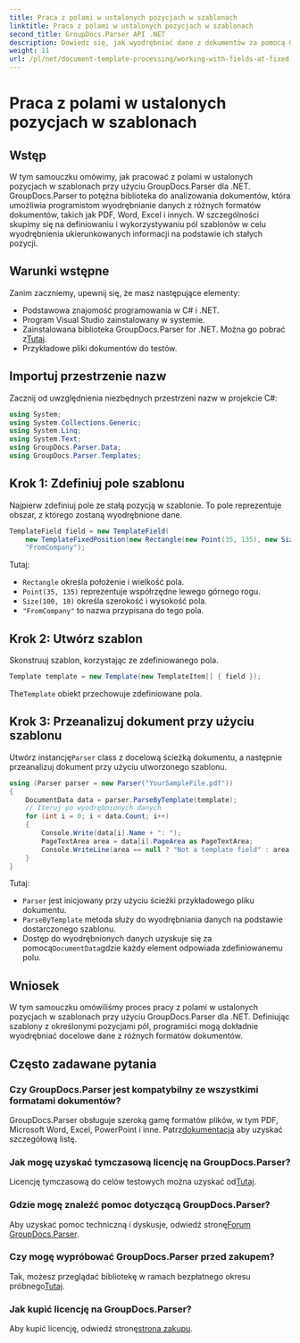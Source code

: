 ```yaml
---
title: Praca z polami w ustalonych pozycjach w szablonach
linktitle: Praca z polami w ustalonych pozycjach w szablonach
second_title: GroupDocs.Parser API .NET
description: Dowiedz się, jak wyodrębniać dane z dokumentów za pomocą GroupDocs.Parser dla .NET. Obszerny samouczek z przykładami kodu.
weight: 11
url: /pl/net/document-template-processing/working-with-fields-at-fixed-positions-in-templates/
---
```


# Praca z polami w ustalonych pozycjach w szablonach

## Wstęp
W tym samouczku omówimy, jak pracować z polami w ustalonych pozycjach w szablonach przy użyciu GroupDocs.Parser dla .NET. GroupDocs.Parser to potężna biblioteka do analizowania dokumentów, która umożliwia programistom wyodrębnianie danych z różnych formatów dokumentów, takich jak PDF, Word, Excel i innych. W szczególności skupimy się na definiowaniu i wykorzystywaniu pól szablonów w celu wyodrębnienia ukierunkowanych informacji na podstawie ich stałych pozycji.
## Warunki wstępne
Zanim zaczniemy, upewnij się, że masz następujące elementy:
- Podstawowa znajomość programowania w C# i .NET.
- Program Visual Studio zainstalowany w systemie.
- Zainstalowana biblioteka GroupDocs.Parser for .NET. Można go pobrać z[Tutaj](https://releases.groupdocs.com/parser/net/).
- Przykładowe pliki dokumentów do testów.

## Importuj przestrzenie nazw
Zacznij od uwzględnienia niezbędnych przestrzeni nazw w projekcie C#:
```csharp
using System;
using System.Collections.Generic;
using System.Linq;
using System.Text;
using GroupDocs.Parser.Data;
using GroupDocs.Parser.Templates;
```
## Krok 1: Zdefiniuj pole szablonu
Najpierw zdefiniuj pole ze stałą pozycją w szablonie. To pole reprezentuje obszar, z którego zostaną wyodrębnione dane.
```csharp
TemplateField field = new TemplateField(
    new TemplateFixedPosition(new Rectangle(new Point(35, 135), new Size(100, 10))),
    "FromCompany");
```
Tutaj:
- `Rectangle` określa położenie i wielkość pola.
- `Point(35, 135)` reprezentuje współrzędne lewego górnego rogu.
- `Size(100, 10)` określa szerokość i wysokość pola.
- `"FromCompany"` to nazwa przypisana do tego pola.
## Krok 2: Utwórz szablon
Skonstruuj szablon, korzystając ze zdefiniowanego pola.
```csharp
Template template = new Template(new TemplateItem[] { field });
```
 The`Template` obiekt przechowuje zdefiniowane pola.
## Krok 3: Przeanalizuj dokument przy użyciu szablonu
 Utwórz instancję`Parser` class z docelową ścieżką dokumentu, a następnie przeanalizuj dokument przy użyciu utworzonego szablonu.
```csharp
using (Parser parser = new Parser("YourSampleFile.pdf"))
{
    DocumentData data = parser.ParseByTemplate(template);
    // Iteruj po wyodrębnionych danych
    for (int i = 0; i < data.Count; i++)
    {
        Console.Write(data[i].Name + ": ");
        PageTextArea area = data[i].PageArea as PageTextArea;
        Console.WriteLine(area == null ? "Not a template field" : area.Text);
    }
}
```
Tutaj:
- `Parser` jest inicjowany przy użyciu ścieżki przykładowego pliku dokumentu.
- `ParseByTemplate` metoda służy do wyodrębniania danych na podstawie dostarczonego szablonu.
-  Dostęp do wyodrębnionych danych uzyskuje się za pomocą`DocumentData`gdzie każdy element odpowiada zdefiniowanemu polu.

## Wniosek
W tym samouczku omówiliśmy proces pracy z polami w ustalonych pozycjach w szablonach przy użyciu GroupDocs.Parser dla .NET. Definiując szablony z określonymi pozycjami pól, programiści mogą dokładnie wyodrębniać docelowe dane z różnych formatów dokumentów.

## Często zadawane pytania
### Czy GroupDocs.Parser jest kompatybilny ze wszystkimi formatami dokumentów?
 GroupDocs.Parser obsługuje szeroką gamę formatów plików, w tym PDF, Microsoft Word, Excel, PowerPoint i inne. Patrz[dokumentacja](https://tutorials.groupdocs.com/parser/net/) aby uzyskać szczegółową listę.
### Jak mogę uzyskać tymczasową licencję na GroupDocs.Parser?
 Licencję tymczasową do celów testowych można uzyskać od[Tutaj](https://purchase.groupdocs.com/temporary-license/).
### Gdzie mogę znaleźć pomoc dotyczącą GroupDocs.Parser?
 Aby uzyskać pomoc techniczną i dyskusje, odwiedź stronę[Forum GroupDocs.Parser](https://forum.groupdocs.com/c/parser/17).
### Czy mogę wypróbować GroupDocs.Parser przed zakupem?
 Tak, możesz przeglądać bibliotekę w ramach bezpłatnego okresu próbnego[Tutaj](https://releases.groupdocs.com/).
### Jak kupić licencję na GroupDocs.Parser?
 Aby kupić licencję, odwiedź stronę[strona zakupu](https://purchase.groupdocs.com/buy).